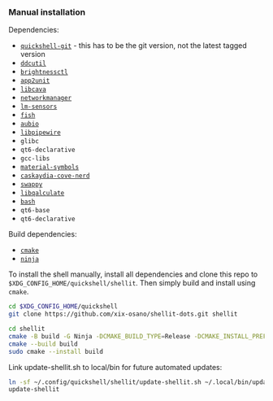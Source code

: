
### Manual installation

Dependencies:

-   [`quickshell-git`](https://quickshell.outfoxxed.me) - this has to be the git version, not the latest tagged version
-   [`ddcutil`](https://github.com/rockowitz/ddcutil)
-   [`brightnessctl`](https://github.com/Hummer12007/brightnessctl)
-   [`app2unit`](https://github.com/Vladimir-csp/app2unit)
-   [`libcava`](https://github.com/LukashonakV/cava)
-   [`networkmanager`](https://networkmanager.dev)
-   [`lm-sensors`](https://github.com/lm-sensors/lm-sensors)
-   [`fish`](https://github.com/fish-shell/fish-shell)
-   [`aubio`](https://github.com/aubio/aubio)
-   [`libpipewire`](https://pipewire.org)
-   `glibc`
-   `qt6-declarative`
-   `gcc-libs`
-   [`material-symbols`](https://fonts.google.com/icons)
-   [`caskaydia-cove-nerd`](https://www.nerdfonts.com/font-downloads)
-   [`swappy`](https://github.com/jtheoof/swappy)
-   [`libqalculate`](https://github.com/Qalculate/libqalculate)
-   [`bash`](https://www.gnu.org/software/bash)
-   `qt6-base`
-   `qt6-declarative`

Build dependencies:

-   [`cmake`](https://cmake.org)
-   [`ninja`](https://github.com/ninja-build/ninja)

To install the shell manually, install all dependencies and clone this repo to `$XDG_CONFIG_HOME/quickshell/shellit`.
Then simply build and install using `cmake`.

```sh
cd $XDG_CONFIG_HOME/quickshell
git clone https://github.com/xix-osano/shellit-dots.git shellit

cd shellit
cmake -B build -G Ninja -DCMAKE_BUILD_TYPE=Release -DCMAKE_INSTALL_PREFIX=/
cmake --build build
sudo cmake --install build
```


Link update-shellit.sh to local/bin for future automated updates:
```sh
ln -sf ~/.config/quickshell/shellit/update-shellit.sh ~/.local/bin/update-shellit
update-shellit
```